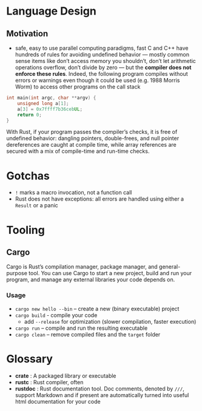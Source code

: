 # Language Design
## Motivation
- safe, easy to use parallel computing paradigms, fast
C and C++ have hundreds of rules for avoiding undefined behavior  — mostly common sense items like don’t access memory you shouldn’t, don’t let arithmetic operations overflow, don’t divide by zero — but the **compiler does not enforce these rules**.  Indeed, the following program compiles without errors or warnings even though it could be used (e.g. 1988 Morris Worm) to access other programs on the call stack
```c
int main(int argc, char **argv) {
	unsigned long a[1];
	a[3] = 0x7ffff7b36cebUL;
	return 0;
}
```

With Rust, if your program passes the compiler’s checks, it is free of undefined behavior: dangling pointers, double-frees, and null pointer dereferences are caught at compile time, while array references are secured with a mix of compile-time and run-time checks.

# Gotchas
- `!` marks a macro invocation, not a function call
- Rust does not have exceptions: all errors are handled using either a `Result` or a panic
# Tooling

## Cargo
Cargo is Rust’s compilation manager, package manager, and general-purpose tool. You can use Cargo to start a new project, build and run your program, and manage any external libraries your code depends on. 

### Usage
- `cargo new hello --bin` – create a new (binary executable) project
- `cargo build` - compile your code
  - add `--release` for optimization (slower compilation, faster execution)
- `cargo run` – compile and run the resulting executable
- `cargo clean` – remove compiled files and the `target` folder

# Glossary
- **crate** : A packaged library or executable
- **rustc** : Rust compiler, often 
- **rustdoc** : Rust documentation tool. Doc comments, denoted by `///`, support Markdown and if present are automatically turned into useful html documentation for your code
